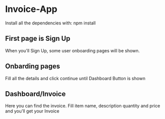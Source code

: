 # Invoice-App

Install all the dependencies with: npm install

## First page is Sign Up

When you'll Sign Up, some user onboarding pages will be shown.

## Onbarding pages

Fill all the details and click continue until Dashboard Button is shown

## Dashboard/Invoice

Here you can find the invoice. Fill item name, description quantity and price and you'll get your Invoice 

